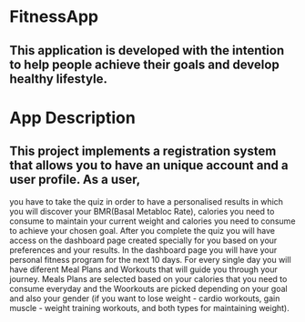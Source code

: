 # FitnessApp

## This application is developed with the intention to help people achieve their goals and develop healthy lifestyle.

# App Description 

## This project implements a registration system that allows you to have an unique account and a user profile. As a user,
you have to take the quiz in order to have a personalised results in which you will discover your BMR(Basal Metabloc Rate),
calories you need to consume to maintain your current weight and calories you need to consume to achieve your chosen goal.
After you complete the quiz you will have access on the dashboard page created specially for you based on your preferences and 
your results. In the dashboard page you will have your personal fitness program for the next 10 days. For every single day you 
will have diferent Meal Plans and Workouts that will guide you through your journey. Meals Plans are selected based on
your calories that you need to consume everyday and the Woorkouts are picked depending on your goal and also your gender 
(if you want to lose weight - cardio workouts, gain muscle - weight training workouts, and both types for maintaining weight).
